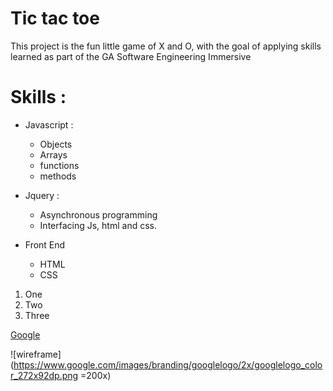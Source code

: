 <!-- md => markdown -->
<!-- Github markdown -->

<!-- heading part -->
# Tic tac toe

This project is the fun little game of X and O, with the goal of applying skills learned as part of the GA Software Engineering Immersive 

# Skills :

- Javascript :
    * Objects
    * Arrays
    * functions
    * methods

- Jquery :
    * Asynchronous programming
    * Interfacing Js, html and css.

- Front End
    * HTML
    * CSS

1. One
2. Two
3. Three

[Google](http://google.com)

![wireframe](https://www.google.com/images/branding/googlelogo/2x/googlelogo_color_272x92dp.png =200x)
